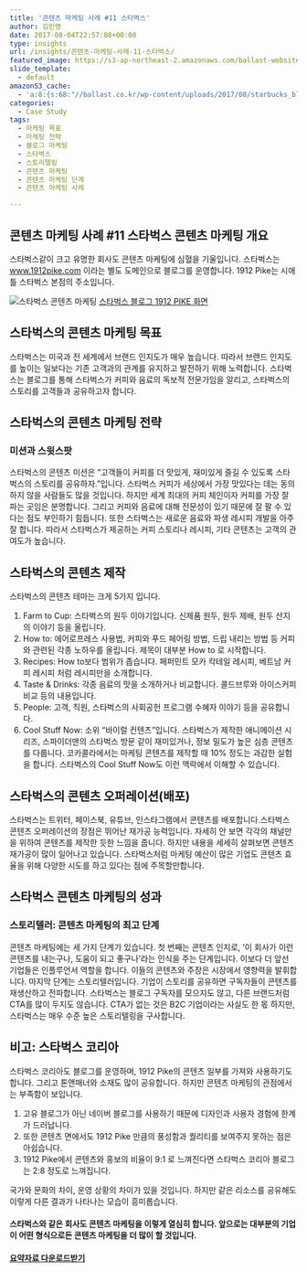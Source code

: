 ```yaml
---
title: '콘텐츠 마케팅 사례 #11 스타벅스'
author: 김민영
date: 2017-08-04T22:57:08+00:00
type: insights
url: /insights/콘텐츠-마케팅-사례-11-스타벅스/
featured_image: https://s3-ap-northeast-2.amazonaws.com/ballast-website-images/wp-content/uploads/2017/08/15105951/Screen-Shot-2017-08-04-at-2.30.20-PM.png
slide_template:
  - default
amazonS3_cache:
  - 'a:8:{s:68:"//ballast.co.kr/wp-content/uploads/2017/08/starbucks_blog_screen.png";i:52796;s:118:"//s3-ap-northeast-2.amazonaws.com/ballast-website-images/wp-content/uploads/2017/08/15105953/starbucks_blog_screen.png";i:52796;s:83:"//ballast.co.kr/wp-content/uploads/2017/08/Screen-Shot-2017-08-04-at-2.30.20-PM.png";i:52799;s:133:"//s3-ap-northeast-2.amazonaws.com/ballast-website-images/wp-content/uploads/2017/08/15105951/Screen-Shot-2017-08-04-at-2.30.20-PM.png";i:52799;s:63:"//ballast.co.kr/wp-content/uploads/2017/08/case11-starbucks.pdf";i:52801;s:72:"//www.ballast.co.kr/wp-content/uploads/2017/08/starbucks_blog_screen.png";i:52796;s:87:"//www.ballast.co.kr/wp-content/uploads/2017/08/Screen-Shot-2017-08-04-at-2.30.20-PM.png";i:52799;s:67:"//www.ballast.co.kr/wp-content/uploads/2017/08/case11-starbucks.pdf";i:52801;}'
categories:
  - Case Study
tags:
  - 마케팅 목표
  - 마케팅 전략
  - 블로그 마케팅
  - 스타벅스
  - 스토리텔링
  - 콘텐츠 마케팅
  - 콘텐츠 마케팅 단계
  - 콘텐츠 마케팅 사례

---
```


## 콘텐츠 마케팅 사례 #11 스타벅스 콘텐츠 마케팅 개요
스타벅스같이 크고 유명한 회사도 콘텐츠 마케팅에 심혈을 기울입니다. 스타벅스는 www.1912pike.com 이라는 별도 도메인으로 블로그를 운영합니다. 1912 Pike는 시애틀 스타벅스 본점의 주소입니다.

![스타벅스 콘텐츠 마케팅](http://s3-ap-northeast-2.amazonaws.com/ballast-website-images/wp-content/uploads/2017/08/15105953/starbucks_blog_screen.png)
[스타벅스 블로그 1912 PIKE 화면](www.1912pike.com)

## 스타벅스의 콘텐츠 마케팅 목표
스타벅스는 미국과 전 세계에서 브랜드 인지도가 매우 높습니다. 따라서 브랜드 인지도를 높이는 일보다는 기존 고객과의 관계를 유지하고 발전하기 위해 노력합니다. 스타벅스는 블로그를 통해 스타벅스가 커피와 음료의 독보적 전문가임을 알리고, 스타벅스의 스토리를 고객들과 공유하고자 합니다.

## 스타벅스의 콘텐츠 마케팅 전략

### 미션과 스윗스팟
스타벅스의 콘텐츠 미션은 &#8220;고객들이 커피를 더 맛있게, 재미있게 즐길 수 있도록 스타벅스의 스토리를 공유하자.&#8221;입니다. 스타벅스 커피가 세상에서 가장 맛있다는 데는 동의하지 않을 사람들도 많을 것입니다. 하지만 세계 최대의 커피 체인이자 커피를 가장 잘 파는 곳임은 분명합니다. 그리고 커피와 음료에 대해 전문성이 있기 때문에 잘 팔 수 있다는 점도 부인하기 힘듭니다. 또한 스타벅스는 새로운 음료와 파생 레시피 개발을 아주 잘 합니다. 따라서 스타벅스가 제공하는 커피 스토리나 레시피, 기타 콘텐츠는 고객의 관여도가 높습니다.

## 스타벅스의 콘텐츠 제작
스타벅스의 콘텐츠 테마는 크게 5가지 입니다.

  1. Farm to Cup: 스타벅스의 원두 이야기입니다. 신제품 원두, 원두 제배, 원두 산지의 이야기 등을 올립니다.
  2. How to: 에어로프레스 사용법, 커피와 푸드 페어링 방법, 드립 내리는 방법 등 커피와 관련된 각종 노하우를 올립니다. 제목이 대부분 How to 로 시작합니다.
  3. Recipes: How to보다 범위가 좁습니다. 페퍼민트 모카 칵테일 레시피, 베트남 커피 레시피 처럼 레시피만을 소개합니다.
  4. Taste & Drinks: 각종 음료의 맛을 소개하거나 비교합니다. 콜드브루와 아이스커피 비교 등의 내용입니다.
  5. People: 고객, 직원, 스타벅스의 사회공헌 프로그램 수혜자 이야기 등을 공유합니다.
  6. Cool Stuff Now: 소위 &#8220;바이럴 컨텐츠&#8221;입니다. 스타벅스가 제작한 애니메이션 시리즈, 스파이더맨의 스타벅스 방문 같이 재미있거나, 정보 밀도가 높은 심층 콘텐츠를 다룹니다. 코카콜라에서는 마케팅 콘텐츠를 제작할 때 10% 정도는 과감한 실험을 합니다. 스타벅스의 Cool Stuff Now도 이런 맥락에서 이해할 수 있습니다.

## 스타벅스의 콘텐츠 오퍼레이션(배포)
스타벅스는 트위터, 페이스북, 유튜브, 인스타그램에서 콘텐츠를 배포합니다.스타벅스 콘텐츠 오퍼레이션의 장점은 뛰어난 재가공 능력입니다. 자세히 안 보면 각각의 채널만을 위하여 콘텐츠를 제작한 듯한 느낌을 줍니다. 하지만 내용을 세세히 살펴보면 콘텐츠 재가공이 많이 일어나고 있습니다. 스타벅스처럼 마케팅 예산이 많은 기업도 콘텐츠 효율을 위해 다양한 시도를 하고 있다는 점에 주목할만합니다.

## 스타벅스 콘텐츠 마케팅의 성과

### 스토리텔러: 콘텐츠 마케팅의 최고 단계
콘텐츠 마케팅에는 세 가지 단계가 있습니다. 첫 번째는 콘텐츠 인지로, &#8216;이 회사가 이런 콘텐츠를 내는구나, 도움이 되고 좋구나&#8217;라는 인식을 주는 단계입니다. 이보다 더 앞선 기업들은 인플루언서 역할을 합니다. 이들의 콘텐츠와 주장은 시장에서 영향력을 발휘합니다. 마지막 단계는 스토리텔러입니다. 기업이 스토리를 공유하면 구독자들이 콘텐츠를 재생산하고 전파합니다. 스타벅스는 블로그 구독자를 모으지도 않고, 다른 브랜드처럼 CTA를 많이 두지도 않습니다. CTA가 없는 것은 B2C 기업이라는 사실도 한 몫 하지만, 스타벅스는 매우 수준 높은 스토리텔링을 구사합니다.

## 비고: 스타벅스 코리아
스타벅스 코리아도 블로그를 운영하며, 1912 Pike의 콘텐츠 일부를 가져와 사용하기도 합니다. 그리고 톤앤매너와 소재도 많이 공유합니다. 하지만 콘텐츠 마케팅의 관점에서는 부족함이 보입니다.

  1. 고유 블로그가 아닌 네이버 블로그를 사용하기 때문에 디자인과 사용자 경험에 한계가 드러납니다.
  2. 또한 콘텐츠 면에서도 1912 Pike 만큼의 풍성함과 퀄리티를 보여주지 못하는 점은 아쉽습니다.
  3. 1912 Pike에서 콘텐츠와 홍보의 비율이 9:1 로 느껴진다면 스타벅스 코리아 블로그는 2:8 정도로 느껴집니다.

국가와 문화의 차이, 운영 상황의 차이가 있을 것입니다. 하지만 같은 리소스를 공유해도 이렇게 다른 결과가 나타나는 모습이 흥미롭습니다.

#### 스타벅스와 같은 회사도 콘텐츠 마케팅을 이렇게 열심히 합니다. 앞으로는 대부분의 기업이 어떤 형식으로든 콘텐츠 마케팅을 더 많이 할 것입니다. 

#### [요약자료 다운로드받기][1]

 [1]: http://www.ballast.co.kr/wp-content/uploads/2017/08/case11-starbucks.pdf